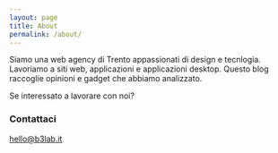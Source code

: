 ```yaml
---
layout: page
title: About
permalink: /about/
---
```


Siamo una web agency di Trento appassionati di design e tecnlogia. Lavoriamo a siti web, applicazioni e applicazioni desktop. Questo blog raccoglie opinioni e gadget che abbiamo analizzato.

Se interessato a lavorare con noi?

### Contattaci

[hello@b3lab.it](mailto:hello@b3lab.it)